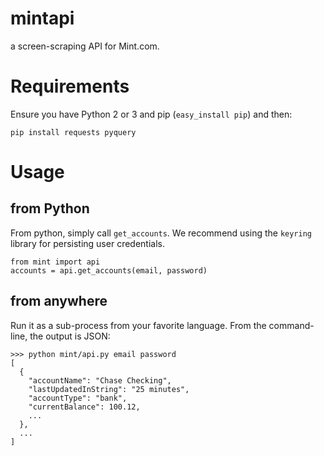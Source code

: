 mintapi
=======

a screen-scraping API for Mint.com.

Requirements
===
Ensure you have Python 2 or 3 and pip (`easy_install pip`) and then:

    pip install requests pyquery

Usage
===

from Python
---
From python, simply call `get_accounts`. We recommend using the
`keyring` library for persisting user credentials.

    from mint import api
    accounts = api.get_accounts(email, password)

from anywhere
---
Run it as a sub-process from your favorite language. From the command-line, the output is JSON:

    >>> python mint/api.py email password
    [
      {
        "accountName": "Chase Checking", 
        "lastUpdatedInString": "25 minutes", 
        "accountType": "bank", 
        "currentBalance": 100.12,
        ...
      },
      ...
    ]
